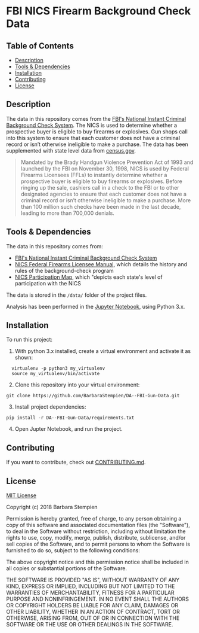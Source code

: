 # FBI NICS Firearm Background Check Data

## Table of Contents

* [Description](#description)
* [Tools & Dependencies](#tools)
* [Installation](#installation)
* [Contributing](#contributing)
* [License](#license)

## Description

The data in this repository comes from the [FBI's National Instant Criminal Background Check System](https://www.fbi.gov/about-us/cjis/nics). The NICS is used to determine whether a prospective buyer is eligible to buy firearms or explosives. Gun shops call into this system to ensure that each customer does not have a criminal record or isn’t otherwise ineligible to make a purchase. The data has been supplemented with state level data from [census.gov](https://www.google.com/url?q=https://www.census.gov/&sa=D&ust=1532469042127000).

> Mandated by the Brady Handgun Violence Prevention Act of 1993 and launched by the FBI on November 30, 1998, NICS is used by Federal Firearms Licensees (FFLs) to instantly determine whether a prospective buyer is eligible to buy firearms or explosives. Before ringing up the sale, cashiers call in a check to the FBI or to other designated agencies to ensure that each customer does not have a criminal record or isn’t otherwise ineligible to make a purchase. More than 100 million such checks have been made in the last decade, leading to more than 700,000 denials.

## Tools & Dependencies

The data in this repository comes from:

* [FBI's National Instant Criminal Background Check System](https://www.fbi.gov/about-us/cjis/nics)
* [NICS Federal Firearms Licensee Manual](https://www.fbi.gov/file-repository/nics-firearms-licensee-manual-111811.pdf/view), which details the history and rules of the background-check program
* [NICS Participation Map](https://www.fbi.gov/file-repository/nics-participation-map.pdf/view), which "depicts each state's level of participation with the NICS

The data is stored in the `/data/` folder of the project files.

Analysis has been performed in the [Jupyter Notebook](http://jupyter.org/), using Python 3.x.  

## Installation

To run this project:
  
1. With python 3.x installed, create a virtual environment and activate it as shown:
  
```shell
  virtualenv -p python3 my_virtualenv
  source my_virtualenv/bin/activate
```
2. Clone this repository into your virtual environment:  

```shell
git clone https://github.com/BarbaraStempien/DA--FBI-Gun-Data.git
```
3. Install project dependencies:  

```shell
pip install -r DA--FBI-Gun-Data/requirements.txt
```
  
4. Open Jupter Notebook, and run the project.

## Contributing

If you want to contribute, check out [CONTRIBUTING.md](CONTRIBUTING.md).

## License

[MIT License](LICENSE)

Copyright (c) 2018 Barbara Stempien

Permission is hereby granted, free of charge, to any person obtaining a copy of this software and associated documentation files (the "Software"), to deal in the Software without restriction, including without limitation the rights to use, copy, modify, merge, publish, distribute, sublicense, and/or sell copies of the Software, and to permit persons to whom the Software is furnished to do so, subject to the following conditions:

The above copyright notice and this permission notice shall be included in all copies or substantial portions of the Software.

THE SOFTWARE IS PROVIDED "AS IS", WITHOUT WARRANTY OF ANY KIND, EXPRESS OR IMPLIED, INCLUDING BUT NOT LIMITED TO THE WARRANTIES OF MERCHANTABILITY, FITNESS FOR A PARTICULAR PURPOSE AND NONINFRINGEMENT. IN NO EVENT SHALL THE AUTHORS OR COPYRIGHT HOLDERS BE LIABLE FOR ANY CLAIM, DAMAGES OR OTHER LIABILITY, WHETHER IN AN ACTION OF CONTRACT, TORT OR OTHERWISE, ARISING FROM, OUT OF OR IN CONNECTION WITH THE SOFTWARE OR THE USE OR OTHER DEALINGS IN THE SOFTWARE.
